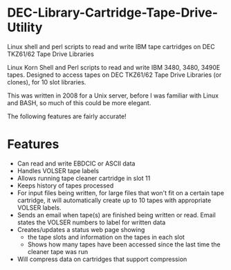 # DEC-Library-Cartridge-Tape-Drive-Utility
Linux shell and perl scripts to read and write IBM tape cartridges on DEC TKZ61/62 Tape Drive Libraries

Linux Korn Shell and Perl scripts to read and write IBM 3480, 3480, 3490E tapes.  Designed to access tapes on DEC TKZ61/62 Tape Drive Libraries (or clones), for 10 slot libraries.

This was written in 2008 for a Unix server, before I was familiar with Linux and BASH, so much of this could be more elegant.  

The following features are fairly accurate!

# Features

* Can read and write EBDCIC or ASCII data
* Handles VOLSER tape labels
* Allows running tape cleaner cartridge in slot 11
* Keeps history of tapes processed
* For input files being written, for large files that won't fit on a certain tape cartridge, it will automatically create up to 10 tapes with appropriate VOLSER labels.
* Sends an email when tape(s) are finished being written or read.  Email states the VOLSER numbers to label for written data
* Creates/updates a status web page showing
  *  the tape slots and information on the tapes in each slot
  *  Shows how many tapes have been accessed since the last time the cleaner tape was run
* Will compress data on cartridges that support compression
